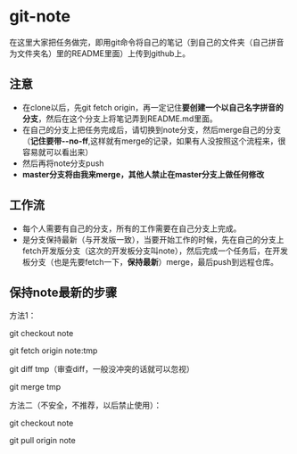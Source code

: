 ﻿git-note
===
在这里大家把任务做完，即用git命令将自己的笔记（到自己的文件夹（自己拼音为文件夹名）里的README里面）上传到github上。


注意
----
- 在clone以后，先git fetch origin，再一定记住**要创建一个以自己名字拼音的分支**，然后在这个分支上将笔记弄到README.md里面。
- 在自己的分支上把任务完成后，请切换到note分支，然后merge自己的分支（**记住要带--no-ff**,这样就有merge的记录，如果有人没按照这个流程来，很容易就可以看出来）
- 然后再将note分支push
- **master分支将由我来merge，其他人禁止在master分支上做任何修改**

工作流
---
- 每个人需要有自己的分支，所有的工作需要在自己分支上完成。
- 是分支保持最新（与开发版一致），当要开始工作的时候，先在自己的分支上fetch开发版分支（这次的开发板分支叫note），然后完成一个任务后，在开发板分支（也是先要fetch一下，**保持最新**）merge，最后push到远程仓库。

保持note最新的步骤
---
方法1：

git checkout note

git fetch origin note:tmp

git diff tmp（审查diff，一般没冲突的话就可以忽视）

git merge tmp

方法二（不安全，不推荐，以后禁止使用）：

git checkout note

git pull origin note
